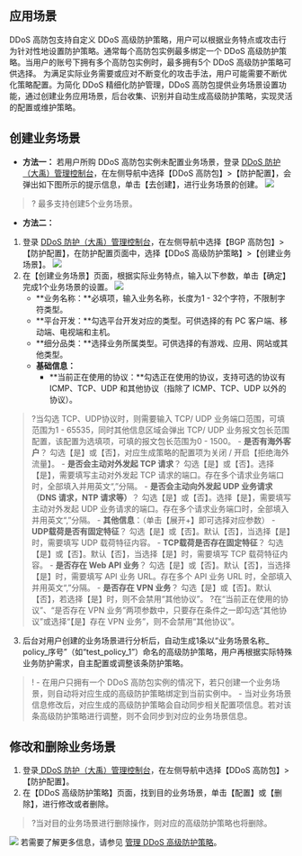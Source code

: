 ## 应用场景
DDoS 高防包支持自定义 DDoS 高级防护策略，用户可以根据业务特点或攻击行为针对性地设置防护策略。通常每个高防包实例最多绑定一个 DDoS 高级防护策略。当用户的账号下拥有多个高防包实例时，最多拥有5个 DDoS 高级防护策略可供选择。
为满足实际业务需要或应对不断变化的攻击手法，用户可能需要不断优化策略配置。为简化 DDoS 精细化防护管理，DDoS 高防包提供业务场景设置功能，通过创建业务应用场景，后台收集、识别并自动生成高级防护策略，实现灵活的配置或维护策略。
## 创建业务场景
- **方法一：**
若用户所购 DDoS 高防包实例未配置业务场景，登录 [DDoS 防护（大禹）管理控制台](https://console.cloud.tencent.com/dayu/overview)，在左侧导航中选择【DDoS 高防包】>【防护配置】，会弹出如下图所示的提示信息，单击【去创建】，进行业务场景的创建。
![](https://main.qcloudimg.com/raw/6d48443f59cbe498ef2f1387adfcbe69.png)
>? 最多支持创建5个业务场景。
- **方法二：**


1. 登录 [DDoS 防护（大禹）管理控制台](https://console.cloud.tencent.com/dayu/overview)，在左侧导航中选择【BGP 高防包】>【防护配置】，在防护配置页面中，选择【DDoS 高级防护策略】>【创建业务场景】。
![](https://main.qcloudimg.com/raw/881942d97b75abebdae9ae6a3d1b883a.png)
1. 在【创建业务场景】页面，根据实际业务特点，输入以下参数，单击【确定】完成1个业务场景的设置。
 ![](https://main.qcloudimg.com/raw/8428ca8139064f15ca8d3bc3dc8e539b.png)
	- **业务名称：**必填项，输入业务名称，长度为1 - 32个字符，不限制字符类型。
	- **平台开发：**勾选平台开发对应的类型。可供选择的有 PC 客户端、移动端、电视端和主机。
	- **细分品类：**选择业务所属类型。可供选择的有游戏、应用、网站或其他类型。
	- **基础信息：**
		- **当前正在使用的协议：**勾选正在使用的协议，支持可选的协议有 ICMP、TCP、UDP 和其他协议（指除了 ICMP、TCP、UDP 以外的协议）。
>?当勾选 TCP、UDP协议时，则需要输入 TCP/ UDP 业务端口范围，可填范围为1 - 65535，同时其他信息区域会弹出 TCP/ UDP 业务报文包长范围配置，该配置为选填项，可填的报文包长范围为0 - 1500。
		- **是否有海外客户**？
勾选【是】或【否】，对应生成策略的配置项为关闭 / 开启【拒绝海外流量】。
		- **是否会主动对外发起 TCP 请求**？
勾选【是】或【否】。选择【是】，需要填写主动对外发起 TCP 请求的端口。存在多个请求业务端口时，全部填入并用英文“,”分隔。
		- **是否会主动向外发起 UDP 业务请求（DNS 请求，NTP 请求等）**？
勾选【是】或【否】。选择【是】，需要填写主动对外发起 UDP 业务请求的端口。存在多个请求业务端口时，全部填入并用英文“,”分隔。
	- **其他信息**：（单击【展开+】即可选择对应参数）
		- **UDP载荷是否有固定特征**？
勾选【是】或【否】。默认【否】，当选择【是】时，需要填写 UDP 载荷特征内容。
		- **TCP载荷是否存在固定特征**？
勾选【是】或【否】。默认【否】，当选择【是】时，需要填写 TCP 载荷特征内容。
		- **是否存在 Web API 业务**？
勾选【是】或【否】。默认【否】，当选择【是】时，需要填写 API 业务 URL。存在多个 API 业务 URL 时，全部填入并用英文“,”分隔。
		- **是否存在 VPN 业务**？
勾选【是】或【否】。默认【否】，若选择【是】时，则不会禁用“其他协议”。
>?在“当前正在使用的协议”、“是否存在 VPN 业务”两项参数中，只要存在条件之一即勾选“其他协议”或选择“【是】存在 VPN 业务”，则不会禁用“其他协议”。


3. 后台对用户创建的业务场景进行分析后，自动生成1条以“业务场景名称_ policy_序号”（如“test_policy_1”）命名的高级防护策略，用户再根据实际特殊业务防护需求，自主配置或调整该条防护策略。
>!
	- 在用户只拥有一个 DDoS 高防包实例的情况下，若只创建一个业务场景，则自动将对应生成的高级防护策略绑定到当前实例中。
	- 当对业务场景信息修改后，对应生成的高级防护策略会自动同步相关配置项信息。若对该条高级防护策略进行调整，则不会同步到对应的业务场景信息。

## 修改和删除业务场景
1. 登录[ DDoS 防护（大禹）管理控制台](https://console.cloud.tencent.com/dayu/overview)，在左侧导航中选择【DDoS 高防包】>【防护配置】。
1. 在【DDoS 高级防护策略】页面，找到目的业务场景，单击【配置】或【删除】，进行修改或者删除。
>?当对目的业务场景进行删除操作，则对应的高级防护策略也将删除。
>
![](https://main.qcloudimg.com/raw/e9df4c3e5d1ee9e668e685d263d2605e.png)
若需要了解更多信息，请参见 [管理 DDoS 高级防护策略](https://cloud.tencent.com/document/product/1021/31489)。

